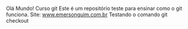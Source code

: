Olá Mundo!
Curso git
Este é um repositório teste para ensinar como o git funciona.
Site: www.emersonguim.com.br
Testando o comando git checkout
